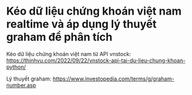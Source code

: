 # Kéo dữ liệu chứng khoán việt nam realtime và áp dụng lý thuyết graham để phân tích
Kéo dữ liệu chứng khoán việt nam từ API vnstock: https://thinhvu.com/2022/09/22/vnstock-api-tai-du-lieu-chung-khoan-python/

Lý thuyết graham: https://www.investopedia.com/terms/g/graham-number.asp
